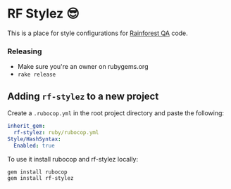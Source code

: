 # RF Stylez 😎

This is a place for style configurations for [Rainforest QA](https://www.rainforestqa.com/about/) code.

### Releasing

- Make sure you're an owner on rubygems.org
- `rake release`


## Adding `rf-stylez` to a new project

Create a `.rubocop.yml` in the root project directory and paste the following:
```yml
inherit_gem:
  rf-stylez: ruby/rubocop.yml
Style/HashSyntax:
  Enabled: true
```

To use it install rubocop and rf-stylez locally:
```bash
gem install rubocop
gem install rf-stylez
```
